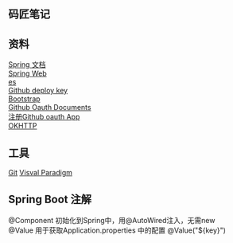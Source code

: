 ## 码匠笔记
## 资料
[Spring 文档](https://spring.io/guides)  
[Spring Web](https://sprinig.io/guides/gs/serving-web-content/)  
[es](https://elasticsearch.cn/explore)  
[Github deploy key](https://developer.github.com/v3/guides/managing-deploy-keys/#deplay-keys)  
[Bootstrap](https://v3.bootcss.com/getting-started)  
[Github Oauth Documents](https://developer.github.com/apps/building-oauth-apps/creating-an-oauth-app/)  
[注册Github oauth App](https://github.com/settings/applications/new)  
[OKHTTP](https://square.github.io/okhttp/)  
## 工具
[Git](https://git-scm.com/download)
[Visval Paradigm](https://www.visual-paradigm.com)


## Spring Boot 注解
@Component  初始化到Spring中，用@AutoWired注入，无需new  
@Value  用于获取Application.properties 中的配置 @Value("${key}")  
